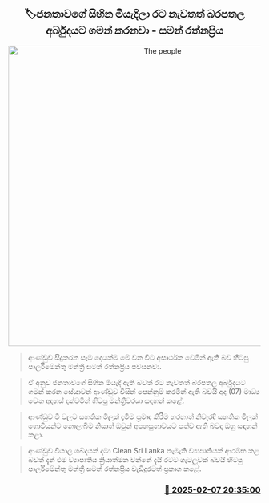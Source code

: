 <p align='center'><b><h2 align='center' title='The people's dreams are dying and the country is once again heading into a serious crisis - Saman Ratnapriya'>🏷ජනතාවගේ සිහින මියැදිලා රට නැවතත් බරපතල අර්බුදයට ගමන් කරනවා - සමන් රත්නප්‍රිය</h2></b></p>
<p align='center'><img src='https://helakuru.sgp1.cdn.digitaloceanspaces.com/esana/images/lib/saman-rathnapriya-media-tt.jpg' width='600' alt='The people's dreams are dying and the country is once again heading into a serious crisis - Saman Ratnapriya'></p>

> ආණ්ඩුව සිදුකරන සෑම දෙයක්ම මේ වන විට අසාර්ථක වෙමින් ඇති බව හිටපු පාර්ලිමේන්තු මන්ත්‍රී සමන් රත්නප්‍රිය පවසනවා.

> ඒ අනුව ජනතාවගේ සිහින මියැදී ඇති බවත් රට නැවතත් බරපතල අර්බුදයට ගමන් කරන සේයාවන් ආණ්ඩුව විසින් පෙන්නුම් කරමින් ඇති බවයි අද (07) මාධ්‍ය වෙත අදහස් දක්වමින් හිටපු මන්ත්‍රීවරයා සඳහන් කළේ.

> ආණ්ඩුව වී වලට සහතික මිලක් දැමීම ප්‍රමාද කිරීම හරහාත් නිවැරදි සහතික මිලක් ගොවියන්ට නොලැබීම නිසාත් ඔවුන් අපහසුතාවයට පත්ව ඇති බවද ඔහු සඳහන් කළා.

> ආණ්ඩුව විශාල ශබ්දයක් දමා Clean Sri Lanka නැමැති ව්‍යාපෘතියක් ආරම්භ කළ බවත් දැන් එම ව්‍යාපෘතිය ක්‍රියාත්මක වන්නේ දැයි රටට ගැටලුවක් බවයි හිටපු පාර්ලිමේන්තු මන්ත්‍රී සමන් රත්නප්‍රිය වැඩිදුරටත් ප්‍රකාශ කළේ. 



<h3 align='right'><a href='https://www.helakuru.lk/esana/p/107274/'>📅 2025-02-07 20:35:00</a></h3>
